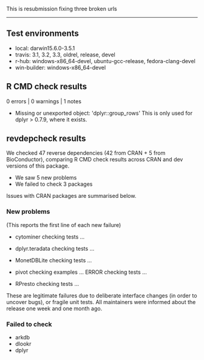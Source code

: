 This is resubmission fixing three broken urls

---

## Test environments

* local: darwin15.6.0-3.5.1
* travis: 3.1, 3.2, 3.3, oldrel, release, devel
* r-hub: windows-x86_64-devel, ubuntu-gcc-release, fedora-clang-devel
* win-builder: windows-x86_64-devel

## R CMD check results

0 errors | 0 warnings | 1 notes

* Missing or unexported object: 'dplyr::group_rows'
  This is only used for dplyr > 0.7.9, where it exists.

## revdepcheck results

We checked 47 reverse dependencies (42 from CRAN + 5 from BioConductor), comparing R CMD check results across CRAN and dev versions of this package.

 * We saw 5 new problems
 * We failed to check 3 packages

Issues with CRAN packages are summarised below.

### New problems
(This reports the first line of each new failure)

* cytominer
  checking tests ...

* dplyr.teradata
  checking tests ...

* MonetDBLite
  checking tests ...

* pivot
  checking examples ... ERROR
  checking tests ...

* RPresto
  checking tests ...
  
These are legitimate failures due to deliberate interface changes (in order to uncover bugs), or fragile unit tests. All maintainers were informed about the release one week and one month ago.

### Failed to check

* arkdb
* dlookr
* dplyr 
